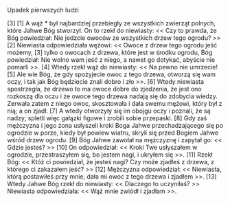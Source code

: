 Upadek pierwszych ludzi

[3]
[1] A wąż * był najbardziej przebiegły ze wszystkich zwierząt polnych, które Jahwe Bóg stworzył. On to rzekł do niewiasty: << Czy to prawda, że Bóg powiedział: Nie jedzcie owoców ze wszystkich drzew tego ogrodu? >> [2] Niewiasta odpowiedziała wężowi: << Owoce z drzew tego ogrodu jeść możemy, [3] tylko o owocach z drzewa, które jest w środku ogrodu, Bóg powiedział: Nie wolno wam jeść z niego, a nawet go dotykać, abyście nie pomarli >>. [4] Wtedy rzekł wąż do niewiasty: << Na pewno nie umrzecie! [5] Ale wie Bóg, że gdy spożyjecie owoc z tego drzewa, otworzą się wam oczy, i tak jak Bóg będziecie znali dobro i zło >>.
[6] Wtedy niewiasta spostrzegła, że drzewo to ma owoce dobre do zjedzenia, że jest ono rozkoszą dla oczu i że owoce tego drzewa nadają się do zdobycia wiedzy. Zerwała zatem z niego owoc, skosztowała i dała swemu mężowi, który był z nią; a on zjadł. [7] A wtedy otworzyły się im obojgu oczy i poznali, że są nadzy; spletli więc gałązki figowe i zrobili sobie przepaski.
[8] Gdy zaś mężczyzna i jego żona usłyszeli kroki Boga Jahwe przechadzającego się po ogrodzie w porze, kiedy był powiew wiatru, skryli się przed Bogiem Jahwe wśród drzew ogrodu. [9] Bóg Jahwe zawołał na mężczyznę i zapytał go: << Gdzie jesteś? >> [10] On odpowiedział: << Kroki Twe usłyszałem w ogrodzie, przestraszyłem się, bo jestem nagi, i ukryłem się >>. [11] Rzekł Bóg: << Któż ci powiedział, że jesteś nagi? Czy może zjadłeś z drzewa, z którego ci zakazałem jeść? >> [12] Mężczyzna odpowiedział: << Niewiasta, którą postawiłeś przy mnie, dała mi owoc z tego drzewa i zjadłem >>. [13] Wtedy Jahwe Bóg rzekł do niewiasty: << Dlaczego to uczyniłaś? >> Niewiasta odpowiedziała: << Wąż mnie zwiódł i zjadłam >>.
